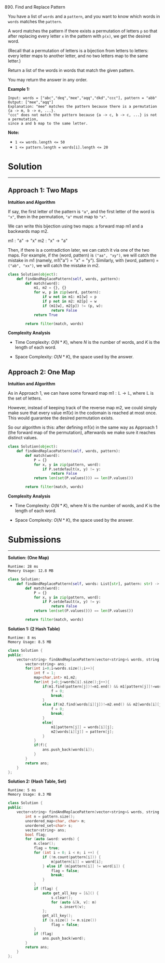 890. Find and Replace Pattern

You have a list of `words` and a `pattern`, and you want to know which words in `words` matches the `pattern`.

A word matches the pattern if there exists a permutation of letters `p` so that after replacing every letter `x` in the pattern with `p(x)`, we get the desired word.

(Recall that a permutation of letters is a bijection from letters to letters: every letter maps to another letter, and no two letters map to the same letter.)

Return a list of the words in words that match the given pattern. 

You may return the answer in any order.

 

**Example 1:**
```
Input: words = ["abc","deq","mee","aqq","dkd","ccc"], pattern = "abb"
Output: ["mee","aqq"]
Explanation: "mee" matches the pattern because there is a permutation {a -> m, b -> e, ...}. 
"ccc" does not match the pattern because {a -> c, b -> c, ...} is not a permutation,
since a and b map to the same letter.
```

**Note:**

* `1 <= words.length <= 50`
* `1 <= pattern.length = words[i].length <= 20`

# Solution
---
## Approach 1: Two Maps
**Intuition and Algorithm**

If say, the first letter of the pattern is `"a"`, and the first letter of the word is `"x"`, then in the permutation, `"a"` must map to `"x"`.

We can write this bijection using two maps: a forward map $\text{m1}$ and a backwards map $\text{m2}$.

$\text{m1} : \text{"a"} \rightarrow \text{"x"}$ $\text{m2} : \text{"x"} \rightarrow \text{"a"}$

Then, if there is a contradiction later, we can catch it via one of the two maps. For example, if the (word, pattern) is `("aa", "xy")`, we will catch the mistake in $\text{m1}$ (namely, $\text{m1}(\text{"a"}) = \text{"x"} = \text{"y"}$). Similarly, with (word, pattern) = `("ab", "xx")`, we will catch the mistake in $\text{m2}$.

```python
class Solution(object):
    def findAndReplacePattern(self, words, pattern):
        def match(word):
            m1, m2 = {}, {}
            for w, p in zip(word, pattern):
                if w not in m1: m1[w] = p
                if p not in m2: m2[p] = w
                if (m1[w], m2[p]) != (p, w):
                    return False
            return True

        return filter(match, words)
```

**Complexity Analysis**

* Time Complexity: $O(N * K)$, where $N$ is the number of words, and $K$ is the length of each word.

* Space Complexity: $O(N * K)$, the space used by the answer.

## Approach 2: One Map
**Intuition and Algorithm**

As in Approach 1, we can have some forward map $\text{m1} : \mathbb{L} \rightarrow \mathbb{L}$, where $\mathbb{L}$ is the set of letters.

However, instead of keeping track of the reverse map $\text{m2}$, we could simply make sure that every value $\text{m1}(x)$ in the codomain is reached at most once. This would guarantee the desired permutation exists.

So our algorithm is this: after defining $\text{m1}(x)$ in the same way as Approach 1 (the forward map of the permutation), afterwards we make sure it reaches distinct values.

```python
class Solution(object):
    def findAndReplacePattern(self, words, pattern):
        def match(word):
            P = {}
            for x, y in zip(pattern, word):
                if P.setdefault(x, y) != y:
                    return False
            return len(set(P.values())) == len(P.values())

        return filter(match, words)
```

**Complexity Analysis**

* Time Complexity: $O(N * K)$, where $N$ is the number of words, and $K$ is the length of each word.

* Space Complexity: $O(N * K)$, the space used by the answer.

# Submissions
---
**Solution: (One Map)**
```
Runtime: 28 ms
Memory Usage: 12.8 MB
```
```python
class Solution:
    def findAndReplacePattern(self, words: List[str], pattern: str) -> List[str]:
        def match(word):
            P = {}
            for x, y in zip(pattern, word):
                if P.setdefault(x, y) != y:
                    return False
            return len(set(P.values())) == len(P.values())

        return filter(match, words)
```

**Solution 1: (2 Hash Table)**
```
Runtime: 8 ms
Memory Usage: 8.5 MB
```
```c++
class Solution {
public:
    vector<string> findAndReplacePattern(vector<string>& words, string pattern) {
        vector<string> ans;
        for(int i=0;i<words.size();i++){
            int f = 1;
            map<char,int> m1,m2;
            for(int j=0;j<words[i].size();j++){
                if(m1.find(pattern[j])!=m1.end() && m1[pattern[j]]!=words[i][j]){
                    f = 0;
                    break;
                }
                else if(m2.find(words[i][j])!=m2.end() && m2[words[i][j]]!=pattern[j]){
                    f = 0;
                    break;
                }
                else{
                    m1[pattern[j]] = words[i][j];
                    m2[words[i][j]] = pattern[j];
                }
            }
            if(f){
                ans.push_back(words[i]);
            }
        }
        return ans;
    }
};
```

**Solution 2: (Hash Table, Set)**
```
Runtime: 5 ms
Memory Usage: 8.3 MB
```
```c++
class Solution {
public:
    vector<string> findAndReplacePattern(vector<string>& words, string pattern) {
        int n = pattern.size();
        unordered_map<char, char> m;
        unordered_set<char> s;
        vector<string> ans;
        bool flag;
        for (auto &word: words) {
            m.clear();
            flag = true;
            for (int i = 0; i < n; i ++) {
                if (!m.count(pattern[i])) {
                    m[pattern[i]] = word[i];
                } else if (m[pattern[i]] != word[i]) {
                    flag = false;
                    break;
                }
            }
            if (flag) {
                auto get_all_key = [&]() {
                    s.clear();
                    for (auto &[k, v]: m)
                        s.insert(v);
                };
                get_all_key();
                if (s.size() != m.size())
                    flag = false;
            }
            if (flag)
                ans.push_back(word);
        }
        return ans;
    }
};
```
